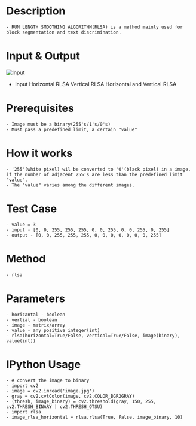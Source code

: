 # Description

	- RUN LENGTH SMOOTHING ALGORITHM(RLSA) is a method mainly used for block segmentation and text discrimination.

# Input & Output
![Input](https://github.com/Vasistareddy/python-rlsa/blob/master/images/image.jpeg)
- Input              Horizontal RLSA              Vertical RLSA              Horizontal and Vertical RLSA

# Prerequisites

	- Image must be a binary(255's/1's/0's)
	- Must pass a predefined limit, a certain "value"

# How it works

	- '255'(white pixel) wil be converted to '0'(black pixel) in a image, if the number of adjacent 255's are less than the predefined limit "value".
	- The "value" varies among the different images.

# Test Case
	- value = 3
	- input - [0, 0, 255, 255, 255, 0, 0, 255, 0, 0, 255, 0, 255]
	- output - [0, 0, 255, 255, 255, 0, 0, 0, 0, 0, 0, 0, 255]

# Method

	- rlsa

# Parameters

	- horizantal - boolean
	- vertial - boolean
	- image - matrix/array
	- value - any positive integer(int)
	- rlsa(horizontal=True/False, vertical=True/False, image(binary), value(int))

# IPython Usage
	- # convert the image to binary
	- import cv2
	- image = cv2.imread('image.jpg')
	- gray = cv2.cvtColor(image, cv2.COLOR_BGR2GRAY)
	- (thresh, image_binary) = cv2.threshold(gray, 150, 255, cv2.THRESH_BINARY | cv2.THRESH_OTSU)
	- import rlsa
	- image_rlsa_horizontal = rlsa.rlsa(True, False, image_binary, 10)



